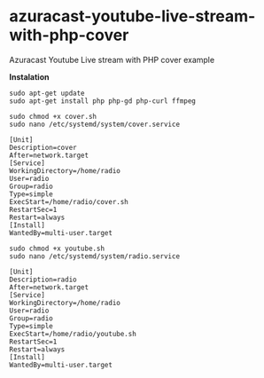 # azuracast-youtube-live-stream-with-php-cover
Azuracast Youtube Live stream with PHP cover example

**Instalation**

```
sudo apt-get update
sudo apt-get install php php-gd php-curl ffmpeg

sudo chmod +x cover.sh
sudo nano /etc/systemd/system/cover.service

[Unit]
Description=cover
After=network.target
[Service]
WorkingDirectory=/home/radio
User=radio
Group=radio
Type=simple
ExecStart=/home/radio/cover.sh
RestartSec=1
Restart=always
[Install]
WantedBy=multi-user.target

sudo chmod +x youtube.sh
sudo nano /etc/systemd/system/radio.service

[Unit]
Description=radio
After=network.target
[Service]
WorkingDirectory=/home/radio
User=radio
Group=radio
Type=simple
ExecStart=/home/radio/youtube.sh
RestartSec=1
Restart=always
[Install]
WantedBy=multi-user.target
```
